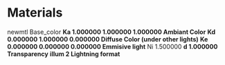 # Materials
newmtl Base_color
**Ka 1.000000 1.000000 1.000000 Ambiant Color**
**Kd 0.000000 1.000000 0.000000 Diffuse Color (under other lights)**
**Ke 0.000000 0.000000 0.000000 Emmisive light**
Ni 1.500000
**d 1.000000 Transparency**
**illum 2 Lightning format**
